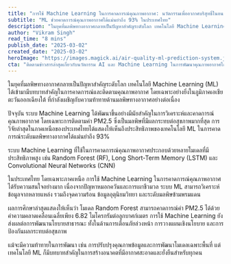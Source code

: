 ```yaml
---
title: "การใช้ Machine Learning ในการคาดการณ์คุณภาพอากาศ: นวัตกรรมเพื่ออากาศบริสุทธิ์ในอนาคต"
subtitle: "ML ช่วยคาดการณ์คุณภาพอากาศได้แม่นยำถึง 93% ในประเทศไทย"
description: "ในยุคที่มลพิษทางอากาศกลายเป็นปัญหาสำคัญระดับโลก เทคโนโลยี Machine Learning (ML) ได้เข้ามามีบทบาทสำคัญในการคาดการณ์และติดตามคุณภาพอากาศ โดยเฉพาะอย่างยิ่งในภูมิภาคเอเชียตะวันออกเฉียงใต้ ที่กำลังเผชิญกับความท้าทายด้านมลพิษทางอากาศอย่างต่อเนื่อง"
author: "Vikram Singh"
read_time: "8 mins"
publish_date: "2025-03-02"
created_date: "2025-03-02"
heroImage: "https://images.magick.ai/air-quality-ml-prediction-system.jpg"
cta: "ติดตามข่าวสารล่าสุดเกี่ยวกับนวัตกรรม AI และ Machine Learning ในการพัฒนาคุณภาพอากาศได้ที่ LinkedIn ของเรา เพื่อไม่พลาดข้อมูลสำคัญที่จะช่วยคุณเข้าใจและรับมือกับสถานการณ์มลพิษทางอากาศ"
---
```


ในยุคที่มลพิษทางอากาศกลายเป็นปัญหาสำคัญระดับโลก เทคโนโลยี Machine Learning (ML) ได้เข้ามามีบทบาทสำคัญในการคาดการณ์และติดตามคุณภาพอากาศ โดยเฉพาะอย่างยิ่งในภูมิภาคเอเชียตะวันออกเฉียงใต้ ที่กำลังเผชิญกับความท้าทายด้านมลพิษทางอากาศอย่างต่อเนื่อง

ปัจจุบัน ระบบ Machine Learning ได้พัฒนาขึ้นอย่างมีนัยสำคัญในการวิเคราะห์และคาดการณ์คุณภาพอากาศ โดยเฉพาะการติดตามค่า PM2.5 ซึ่งเป็นมลพิษที่มีผลกระทบต่อสุขภาพมากที่สุด การวิจัยล่าสุดในภาคเหนือของประเทศไทยได้แสดงให้เห็นถึงประสิทธิภาพของเทคโนโลยี ML ในการคาดการณ์ระดับมลพิษทางอากาศได้แม่นยำถึง 93%

ระบบ Machine Learning ที่ใช้ในการคาดการณ์คุณภาพอากาศประกอบด้วยหลายโมเดลที่มีประสิทธิภาพสูง เช่น Random Forest (RF), Long Short-Term Memory (LSTM) และ Convolutional Neural Networks (CNN)

ในประเทศไทย โดยเฉพาะภาคเหนือ การใช้ Machine Learning ในการคาดการณ์คุณภาพอากาศได้รับความสนใจอย่างมาก เนื่องจากปัญหาหมอกควันและการเผาชีวมวล ระบบ ML สามารถวิเคราะห์ข้อมูลจากหลายแหล่ง รวมถึงจุดความร้อน ข้อมูลอุตุนิยมวิทยา และระดับมลพิษข้ามพรมแดน

ผลการศึกษาล่าสุดแสดงให้เห็นว่า โมเดล Random Forest สามารถคาดการณ์ค่า PM2.5 ได้ด้วยค่าความคลาดเคลื่อนเฉลี่ยเพียง 6.82 ไมโครกรัมต่อลูกบาศก์เมตร การใช้ Machine Learning ยังส่งผลต่อการพัฒนานโยบายสาธารณะ ทั้งในด้านการเตือนภัยล่วงหน้า การวางแผนเชิงนโยบาย และการป้องกันผลกระทบต่อสุขภาพ

แม้จะมีความท้าทายในการพัฒนา เช่น การปรับปรุงคุณภาพข้อมูลและการพัฒนาโมเดลเฉพาะพื้นที่ แต่เทคโนโลยี ML ก็มีบทบาทสำคัญในการสร้างอนาคตที่มีอากาศสะอาดและยั่งยืนสำหรับทุกคน